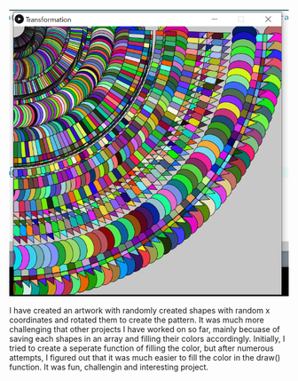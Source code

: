 ![](https://github.com/MinseokKim0813/IntroToIM/blob/main/June%203/Capture.PNG?raw=true)

I have created an artwork with randomly created shapes with random x coordinates and rotated them to create the pattern. It was much more challenging that other projects I have worked on so far, mainly becuase of saving each shapes in an array and filling their colors accordingly. Initially, I tried to create a seperate function of filling the color, but after numerous attempts, I figured out that it was much easier to fill the color in the draw() function. It was fun, challengin and interesting project.
